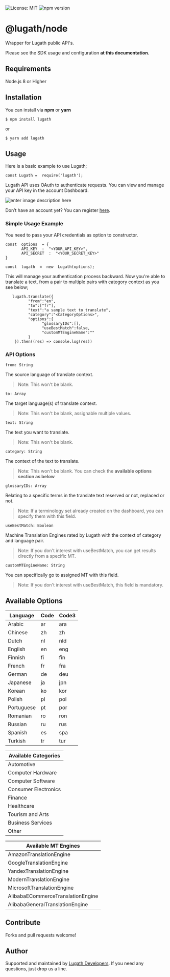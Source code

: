 ![License: MIT](https://img.shields.io/badge/License-MIT-green.svg) ![npm version](https://badge.fury.io/js/lugath.svg)

# @lugath/node
Wrapper for Lugath public API's.

Please see the SDK usage and configuration **at this documentation.**
## Requirements

Node.js 8 or Higher

## Installation

You can install via **npm** or **yarn**

    $ npm install lugath
or 

    $ yarn add lugath

## Usage

Here is a basic example to use Lugath;

    const Lugath =  require('lugath');

Lugath API uses OAuth to authenticate requests. You can view and manage your API key in the account Dashboard. 

![enter image description here](https://s3.us-west-2.amazonaws.com/docs.lugath.com/static/LugathClientKeysScreen.png)


Don’t have an account yet? You can register [here](https://www.lugath.com/).

### Simple Usage Example
You need to pass your API credentials as option to constructor.

    const  options  = {
           API_KEY  :  "<YOUR_API_KEY>",
           API_SECRET  :  "<YOUR_SECRET_KEY>"
    }
    
    const  lugath  =  new  Lugath(options);


This will manage your authentication process backward. Now you're able to translate a text, from a pair to multiple pairs with category context as you see below;

 
       
       lugath.translate({
		      "from":"en",
		      "to":["fr"],
		      "text":"a sample text to translate",
		      "category":"<CategoryOptions>",
		      "options":{
			        "glossaryIDs":[],
			        "useBestMatch":false,
			        "customMTEngineName":""
		      }
	    }).then((res) => console.log(res))
	    


### API Options

    from: String
The source language of translate context.
> Note: This won't be blank.

    to: Array
The target language(s) of translate context.
> Note: This won't be blank, assignable multiple values.


    text: String
The text you want to translate.
> Note: This won't be blank.

    category: String
The context of the text to translate.
> Note: This won't be blank. You can check the **available options section as below**

    glossaryIDs: Array
Relating to a specific terms in the translate text reserved or not, replaced or not.
> Note: If a terminology set already created on the dashboard, you can specify them with this field.

    useBestMatch: Boolean
Machine Translation Engines rated by Lugath with the context of category and language pair. 
> Note: If you don't interest with useBestMatch, you can get results directly from a specific MT.

    customMTEngineName: String
You can specifically go to assigned MT with this field. 
> Note: If you don't interest with useBestMatch, this field is mandatory.


## Available Options

| Language       |Code                           |Code3                         |
|----------------|-------------------------------|-----------------------------|
|Arabic|ar|ara|
|Chinese|zh|zh|
|Dutch|nl|nld|
|English|en|eng|
|Finnish	|fi|fin|
|French	|fr|fra|
|German|de|deu|
|Japanese|ja|jpn|
|Korean|ko|kor|
|Polish|pl|pol|
|Portuguese|pt|por|
|Romanian|ro|ron|
|Russian|ru|rus|
|Spanish	|es|spa|
|Turkish|tr|tur|



|Available Categories|
|--|
|Automotive|
|Computer Hardware|
|Computer Software|
|Consumer Electronics|
|Finance|
|Healthcare|
|Tourism and Arts|
|Business Services|
|Other|

|Available MT Engines|
|--|
|AmazonTranslationEngine|
|GoogleTranslationEngine|
|YandexTranslationEngine|
|ModernTranslationEngine|
|MicrosoftTranslationEngine|
|AlibabaECommerceTranslationEngine|
|AlibabaGeneralTranslationEngine|

## Contribute

Forks and pull requests welcome!

## Author

Supported and maintained by  [Lugath Developers](https://lugath.com/). If you need any questions, just drop us a line.
